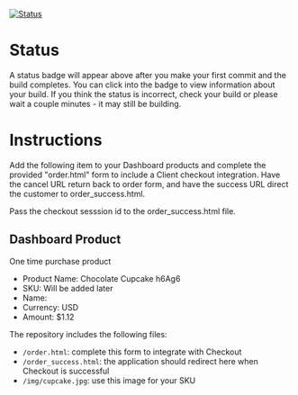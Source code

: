 [![Status](https://img.shields.io/badge/status-NO%20COMMIT-blue.svg)](https://github.com/raysaavedra-work/bakery_scaffold_1P6sXBjB9tcDDYG1)

# Status

A status badge will appear above after you make your first commit and the build completes. You can click into the badge to view information about your build. If you think the status is incorrect, check your build or please wait a couple minutes - it may still be building.

# Instructions

Add the following item to your Dashboard products and complete the provided "order.html" form to include a Client checkout integration. Have the cancel URL return back to order form, and have the success URL direct the customer to order_success.html.

Pass the checkout sesssion id to the order_success.html file.

## Dashboard Product
One time purchase product
* Product Name: Chocolate Cupcake h6Ag6
* SKU: Will be added later
* Name: 
* Currency: USD
* Amount: $1.12

The repository includes the following files:
* `/order.html`: complete this form to integrate with Checkout
* `/order_success.html`: the application should redirect here when Checkout is successful
* `/img/cupcake.jpg`: use this image for your SKU